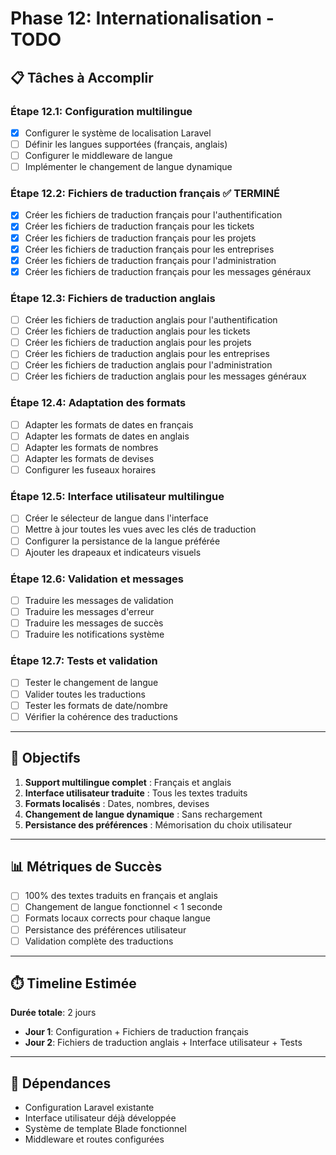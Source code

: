 # Phase 12: Internationalisation - TODO

## 📋 Tâches à Accomplir

### Étape 12.1: Configuration multilingue
- [x] Configurer le système de localisation Laravel
- [ ] Définir les langues supportées (français, anglais)
- [ ] Configurer le middleware de langue
- [ ] Implémenter le changement de langue dynamique

### Étape 12.2: Fichiers de traduction français ✅ TERMINÉ
- [x] Créer les fichiers de traduction français pour l'authentification
- [x] Créer les fichiers de traduction français pour les tickets
- [x] Créer les fichiers de traduction français pour les projets
- [x] Créer les fichiers de traduction français pour les entreprises
- [x] Créer les fichiers de traduction français pour l'administration
- [x] Créer les fichiers de traduction français pour les messages généraux

### Étape 12.3: Fichiers de traduction anglais
- [ ] Créer les fichiers de traduction anglais pour l'authentification
- [ ] Créer les fichiers de traduction anglais pour les tickets
- [ ] Créer les fichiers de traduction anglais pour les projets
- [ ] Créer les fichiers de traduction anglais pour les entreprises
- [ ] Créer les fichiers de traduction anglais pour l'administration
- [ ] Créer les fichiers de traduction anglais pour les messages généraux

### Étape 12.4: Adaptation des formats
- [ ] Adapter les formats de dates en français
- [ ] Adapter les formats de dates en anglais
- [ ] Adapter les formats de nombres
- [ ] Adapter les formats de devises
- [ ] Configurer les fuseaux horaires

### Étape 12.5: Interface utilisateur multilingue
- [ ] Créer le sélecteur de langue dans l'interface
- [ ] Mettre à jour toutes les vues avec les clés de traduction
- [ ] Configurer la persistance de la langue préférée
- [ ] Ajouter les drapeaux et indicateurs visuels

### Étape 12.6: Validation et messages
- [ ] Traduire les messages de validation
- [ ] Traduire les messages d'erreur
- [ ] Traduire les messages de succès
- [ ] Traduire les notifications système

### Étape 12.7: Tests et validation
- [ ] Tester le changement de langue
- [ ] Valider toutes les traductions
- [ ] Tester les formats de date/nombre
- [ ] Vérifier la cohérence des traductions

---

## 🎯 Objectifs

1. **Support multilingue complet** : Français et anglais
2. **Interface utilisateur traduite** : Tous les textes traduits
3. **Formats localisés** : Dates, nombres, devises
4. **Changement de langue dynamique** : Sans rechargement
5. **Persistance des préférences** : Mémorisation du choix utilisateur

---

## 📊 Métriques de Succès

- [ ] 100% des textes traduits en français et anglais
- [ ] Changement de langue fonctionnel < 1 seconde
- [ ] Formats locaux corrects pour chaque langue
- [ ] Persistance des préférences utilisateur
- [ ] Validation complète des traductions

---

## ⏱️ Timeline Estimée

**Durée totale**: 2 jours

- **Jour 1**: Configuration + Fichiers de traduction français
- **Jour 2**: Fichiers de traduction anglais + Interface utilisateur + Tests

---

## 🔧 Dépendances

- Configuration Laravel existante
- Interface utilisateur déjà développée
- Système de template Blade fonctionnel
- Middleware et routes configurées
